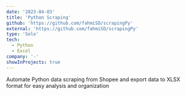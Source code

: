 ```yaml
---
date: '2023-04-03'
title: 'Python Scraping'
github: 'https://github.com/fahmiSD/scrapingPy'
external: 'https://github.com/fahmiSD/scrapingPy'
type: 'Solo'
tech:
  - Python
  - Excel
company: '-'
showInProjects: true
---
```


Automate Python data scraping from Shopee and export data to XLSX format for easy analysis and organization
